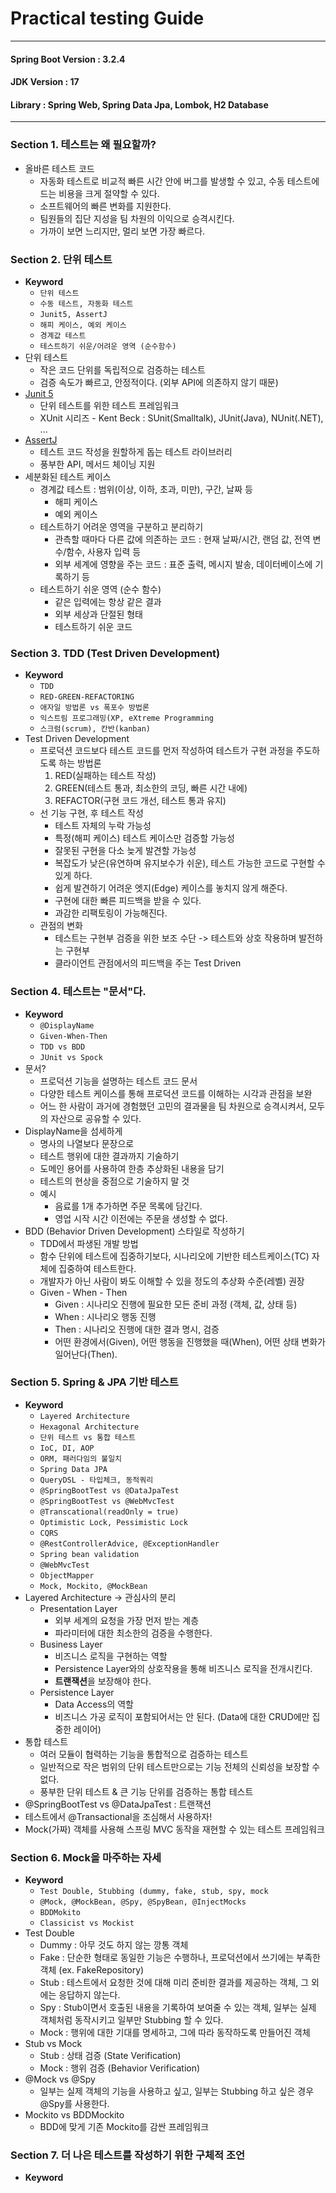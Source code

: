 # Practical testing Guide

---

#### Spring Boot Version : 3.2.4
#### JDK Version : 17
#### Library : Spring Web, Spring Data Jpa, Lombok, H2 Database

---

### Section 1. 테스트는 왜 필요할까?
- 올바른 테스트 코드
  - 자동화 테스트로 비교적 빠른 시간 안에 버그를 발생할 수 있고, 수동 테스트에 드는 비용을 크게 절약할 수 있다.
  - 소프트웨어의 빠른 변화를 지원한다.
  - 팀원들의 집단 지성을 팀 차원의 이익으로 승격시킨다.
  - 가까이 보면 느리지만, 멀리 보면 가장 빠르다.

### Section 2. 단위 테스트
- **Keyword** 
  - `단위 테스트`
  - `수동 테스트, 자동화 테스트`
  - `Junit5, AssertJ`
  - `해피 케이스, 예외 케이스`
  - `경계값 테스트`
  - `테스트하기 쉬운/어려운 영역 (순수함수)`
- 단위 테스트
  - 작은 코드 단위를 독립적으로 검증하는 테스트
  - 검증 속도가 빠르고, 안정적이다. (외부 API에 의존하지 않기 때문)
- [Junit 5](https://junit.org/junit5/)
  - 단위 테스트를 위한 테스트 프레임워크
  - XUnit 시리즈 - Kent Beck : SUnit(Smalltalk), JUnit(Java), NUnit(.NET), ...
- [AssertJ](https://joel-costigliola.github.io/assertj/)
  - 테스트 코드 작성을 원할하게 돕는 테스트 라이브러리
  - 풍부한 API, 메서드 체이닝 지원
- 세분화된 테스트 케이스
  - 경계값 테스트 : 범위(이상, 이하, 초과, 미만), 구간, 날짜 등
    - 해피 케이스
    - 예외 케이스
  - 테스트하기 어려운 영역을 구분하고 분리하기
    - 관측할 때마다 다른 값에 의존하는 코드 : 현재 날짜/시간, 랜덤 값, 전역 변수/함수, 사용자 입력 등
    - 외부 세계에 영향을 주는 코드 : 표준 출력, 메시지 발송, 데이터베이스에 기록하기 등
  - 테스트하기 쉬운 영역 (순수 함수)
    - 같은 입력에는 항상 같은 결과
    - 외부 세상과 단절된 형태
    - 테스트하기 쉬운 코드

### Section 3. TDD (Test Driven Development)
- **Keyword** 
  - `TDD`
  - `RED-GREEN-REFACTORING`
  - `애자일 방법론 vs 폭포수 방법론`
  - `익스트림 프로그래밍(XP, eXtreme Programming`
  - `스크럼(scrum), 칸반(kanban)`
- Test Driven Development
  - 프로덕션 코드보다 테스트 코드를 먼저 작성하여 테스트가 구현 과정을 주도하도록 하는 방법론
    1. RED(실패하는 테스트 작성) 
    2. GREEN(테스트 통과, 최소한의 코딩, 빠른 시간 내에)
    3. REFACTOR(구현 코드 개선, 테스트 통과 유지)
  - 선 기능 구현, 후 테스트 작성
    - 테스트 자체의 누락 가능성
    - 특정(해피 케이스) 테스트 케이스만 검증할 가능성
    - 잘못된 구현을 다소 늦게 발견할 가능성
    - 복잡도가 낮은(유연하며 유지보수가 쉬운), 테스트 가능한 코드로 구현할 수 있게 하다.
    - 쉽게 발견하기 어려운 엣지(Edge) 케이스를 놓치지 않게 해준다.
    - 구현에 대한 빠른 피드백을 받을 수 있다.
    - 과감한 리팩토링이 가능해진다.
  - 관점의 변화
    - 테스트는 구현부 검증을 위한 보조 수단 -> 테스트와 상호 작용하며 발전하는 구현부
    - 클라이언트 관점에서의 피드백을 주는 Test Driven

### Section 4. 테스트는 "문서"다.
- **Keyword**
  - `@DisplayName`
  - `Given-When-Then`
  - `TDD vs BDD`
  - `JUnit vs Spock`
- 문서?
  - 프로덕션 기능을 설명하는 테스트 코드 문서
  - 다양한 테스트 케이스를 통해 프로덕션 코드를 이해하는 시각과 관점을 보완
  - 어느 한 사람이 과거에 경험했던 고민의 결과물을 팀 차원으로 승격시켜서, 모두의 자산으로 공유할 수 있다.
- DisplayName을 섬세하게
  - 명사의 나열보다 문장으로
  - 테스트 행위에 대한 결과까지 기술하기
  - 도메인 용어를 사용하여 한층 추상화된 내용을 담기
  - 테스트의 현상을 중점으로 기술하지 말 것
  - 예시
    - 음료를 1개 추가하면 주문 목록에 담긴다.
    - 영업 시작 시간 이전에는 주문을 생성할 수 없다.
- BDD (Behavior Driven Development) 스타일로 작성하기
  - TDD에서 파생된 개발 방법
  - 함수 단위에 테스트에 집중하기보다, 시나리오에 기반한 테스트케이스(TC) 자체에 집중하여 테스트한다.
  - 개발자가 아닌 사람이 봐도 이해할 수 있을 정도의 추상화 수준(레벨) 권장
  - Given - When - Then
    - Given : 시나리오 진행에 필요한 모든 준비 과정 (객체, 값, 상태 등)
    - When : 시나리오 행동 진행
    - Then : 시나리오 진행에 대한 결과 명시, 검증
    - 어떤 환경에서(Given), 어떤 행동을 진행했을 때(When), 어떤 상태 변화가 일어난다(Then).

### Section 5. Spring & JPA 기반 테스트
- **Keyword**
  - `Layered Architecture`
  - `Hexagonal Architecture`
  - `단위 테스트 vs 통합 테스트`
  - `IoC, DI, AOP`
  - `ORM, 패러다임의 불일치`
  - `Spring Data JPA`
  - `QueryDSL - 타입체크, 동적쿼리`
  - `@SpringBootTest vs @DataJpaTest`
  - `@SpringBootTest vs @WebMvcTest`
  - `@Transcational(readOnly = true)`
  - `Optimistic Lock, Pessimistic Lock`
  - `CQRS`
  - `@RestControllerAdvice, @ExceptionHandler`
  - `Spring bean validation`
  - `@WebMvcTest`
  - `ObjectMapper`
  - `Mock, Mockito, @MockBean`
- Layered Architecture -> 관심사의 분리
  - Presentation Layer
    - 외부 세계의 요청을 가장 먼저 받는 계층
    - 파라미터에 대한 최소한의 검증을 수행한다.
  - Business Layer
    - 비즈니스 로직을 구현하는 역할
    - Persistence Layer와의 상호작용을 통해 비즈니스 로직을 전개시킨다.
    - **트랜잭션**을 보장해야 한다.
  - Persistence Layer
    - Data Access의 역할
    - 비즈니스 가공 로직이 포함되어서는 안 된다. (Data에 대한 CRUD에만 집중한 레이어)
- 통합 테스트
  - 여러 모듈이 협력하는 기능을 통합적으로 검증하는 테스트
  - 일반적으로 작은 범위의 단위 테스트만으로는 기능 전체의 신뢰성을 보장할 수 없다.
  - 풍부한 단위 테스트 & 큰 기능 단위를 검증하는 통합 테스트
- @SpringBootTest vs @DataJpaTest : 트랜잭션
- 테스트에서 @Transactional을 조심해서 사용하자!
- Mock(가짜) 객체를 사용해 스프링 MVC 동작을 재현할 수 있는 테스트 프레임워크

### Section 6. Mock을 마주하는 자세
- **Keyword**
  - `Test Double, Stubbing (dummy, fake, stub, spy, mock`
  - `@Mock, @MockBean, @Spy, @SpyBean, @InjectMocks`
  - `BDDMokito`
  - `Classicist vs Mockist`
- Test Double
  - Dummy : 아무 것도 하지 않는 깡통 객체
  - Fake : 단순한 형태로 동일한 기능은 수행하나, 프로덕션에서 쓰기에는 부족한 객체 (ex. FakeRepository)
  - Stub : 테스트에서 요청한 것에 대해 미리 준비한 결과를 제공하는 객체, 그 외에는 응답하지 않는다.
  - Spy : Stub이면서 호출된 내용을 기록하여 보여줄 수 있는 객체, 일부는 실제 객체처럼 동작시키고 일부만 Stubbing 할 수 있다.
  - Mock : 행위에 대한 기대를 명세하고, 그에 따라 동작하도록 만들어진 객체
- Stub vs Mock
  - Stub : 상태 검증 (State Verification)
  - Mock : 행위 검증 (Behavior Verification)
- @Mock vs @Spy
  - 일부는 실제 객체의 기능을 사용하고 싶고, 일부는 Stubbing 하고 싶은 경우 @Spy를 사용한다.
- Mockito vs BDDMockito
  - BDD에 맞게 기존 Mockito를 감싼 프레임워크

### Section 7. 더 나은 테스트를 작성하기 위한 구체적 조언
- **Keyword**
